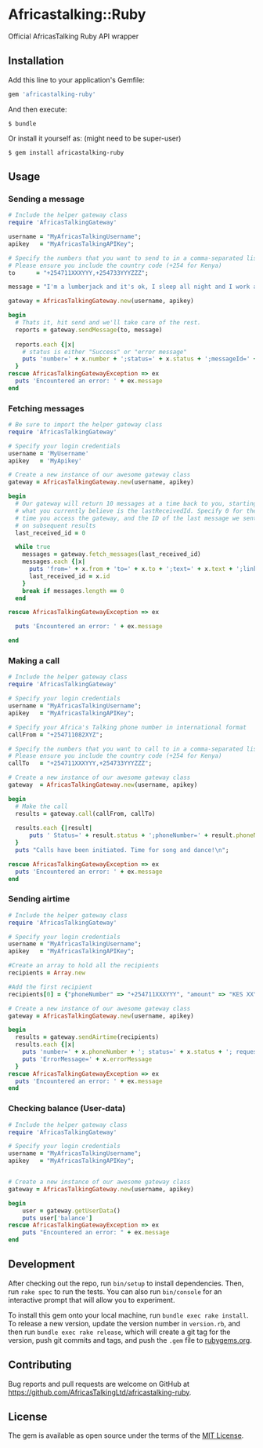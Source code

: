# Africastalking::Ruby

Official AfricasTalking Ruby API wrapper

## Installation

Add this line to your application's Gemfile:

```ruby
gem 'africastalking-ruby'
```

And then execute:

    $ bundle

Or install it yourself as: (might need to be super-user)

    $ gem install africastalking-ruby

## Usage

### Sending a message

```ruby
# Include the helper gateway class
require 'AfricasTalkingGateway'

username = "MyAfricasTalkingUsername";
apikey   = "MyAfricasTalkingAPIKey";

# Specify the numbers that you want to send to in a comma-separated list
# Please ensure you include the country code (+254 for Kenya)
to      = "+254711XXXYYY,+254733YYYZZZ";

message = "I'm a lumberjack and it's ok, I sleep all night and I work all day"

gateway = AfricasTalkingGateway.new(username, apikey)

begin
  # Thats it, hit send and we'll take care of the rest.
  reports = gateway.sendMessage(to, message)
  
  reports.each {|x|
    # status is either "Success" or "error message"
    puts 'number=' + x.number + ';status=' + x.status + ';messageId=' + x.messageId + ';cost=' + x.cost
  }
rescue AfricasTalkingGatewayException => ex
  puts 'Encountered an error: ' + ex.message
end
```


### Fetching messages


```ruby
# Be sure to import the helper gateway class
require 'AfricasTalkingGateway'

# Specify your login credentials
username = 'MyUsername'
apikey   = 'MyApikey'

# Create a new instance of our awesome gateway class
gateway = AfricasTalkingGateway.new(username, apikey)

begin
  # Our gateway will return 10 messages at a time back to you, starting with
  # what you currently believe is the lastReceivedId. Specify 0 for the first
  # time you access the gateway, and the ID of the last message we sent you
  # on subsequent results
  last_received_id = 0

  while true
    messages = gateway.fetch_messages(last_received_id)
    messages.each {|x|
      puts 'from=' + x.from + 'to=' + x.to + ';text=' + x.text + ';linkId=' + x.linkId + ';date=' + x.date
      last_received_id = x.id
    }
    break if messages.length == 0
  end

rescue AfricasTalkingGatewayException => ex

  puts 'Encountered an error: ' + ex.message

end
```


### Making a call

```ruby
# Include the helper gateway class
require 'AfricasTalkingGateway'

# Specify your login credentials
username = "MyAfricasTalkingUsername";
apikey   = "MyAfricasTalkingAPIKey";

# Specify your Africa's Talking phone number in international format
callFrom = "+254711082XYZ";

# Specify the numbers that you want to call to in a comma-separated list
# Please ensure you include the country code (+254 for Kenya)
callTo   = "+254711XXXYYY,+254733YYYZZZ";

# Create a new instance of our awesome gateway class
gateway  = AfricasTalkingGateway.new(username, apikey)

begin
  # Make the call
  results = gateway.call(callFrom, callTo)
  
  results.each {|result|
      puts ' Status=' + result.status + ';phoneNumber=' + result.phoneNumber
  }
  puts "Calls have been initiated. Time for song and dance!\n";

rescue AfricasTalkingGatewayException => ex
  puts 'Encountered an error: ' + ex.message
end
```

### Sending airtime

```ruby
# Include the helper gateway class
require 'AfricasTalkingGateway'

# Specify your login credentials
username = "MyAfricasTalkingUsername";
apikey   = "MyAfricasTalkingAPIKey";

#Create an array to hold all the recipients
recipients = Array.new

#Add the first recipient
recipients[0] = {"phoneNumber" => "+254711XXXYYY", "amount" => "KES XX"}

# Create a new instance of our awesome gateway class
gateway = AfricasTalkingGateway.new(username, apikey)

begin
  results = gateway.sendAirtime(recipients)
  results.each {|x|
    puts 'number=' + x.phoneNumber + '; status=' + x.status + '; requestId=' + x.requestId + '; amount=' + x.amount + "; discount=" + x.discount
    puts 'ErrorMessage=' + x.errorMessage
  }
rescue AfricasTalkingGatewayException => ex
  puts 'Encountered an error: ' + ex.message
end
```

### Checking balance (User-data)

```ruby
# Include the helper gateway class
require 'AfricasTalkingGateway'

# Specify your login credentials
username = "MyAfricasTalkingUsername";
apikey   = "MyAfricasTalkingAPIKey";


# Create a new instance of our awesome gateway class
gateway = AfricasTalkingGateway.new(username, apikey)

begin
    user = gateway.getUserData()
    puts user['balance']
rescue AfricasTalkingGatewayException => ex
    puts "Encountered an error: " + ex.message
end
```


## Development

After checking out the repo, run `bin/setup` to install dependencies. Then, run `rake spec` to run the tests. You can also run `bin/console` for an interactive prompt that will allow you to experiment.

To install this gem onto your local machine, run `bundle exec rake install`. To release a new version, update the version number in `version.rb`, and then run `bundle exec rake release`, which will create a git tag for the version, push git commits and tags, and push the `.gem` file to [rubygems.org](https://rubygems.org).


## Contributing

Bug reports and pull requests are welcome on GitHub at https://github.com/AfricasTalkingLtd/africastalking-ruby.


## License

The gem is available as open source under the terms of the [MIT License](http://opensource.org/licenses/MIT).
